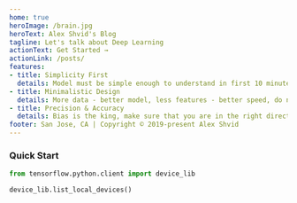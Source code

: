 ```yaml
---
home: true
heroImage: /brain.jpg
heroText: Alex Shvid's Blog
tagline: Let's talk about Deep Learning
actionText: Get Started →
actionLink: /posts/
features:
- title: Simplicity First
  details: Model must be simple enough to understand in first 10 minutes.
- title: Minimalistic Design
  details: More data - better model, less features - better speed, do not overfit.
- title: Precision & Accuracy
  details: Bias is the king, make sure that you are in the right direction.
footer: San Jose, CA | Copyright © 2019-present Alex Shvid
---
```


### Quick Start

``` python
from tensorflow.python.client import device_lib

device_lib.list_local_devices()
```
